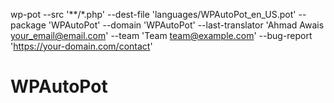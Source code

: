 wp-pot --src '**/*.php' --dest-file 'languages/WPAutoPot_en_US.pot' --package 'WPAutoPot' --domain 'WPAutoPot' --last-translator 'Ahmad Awais <your_email@email.com>' --team 'Team <team@example.com>' --bug-report 'https://your-domain.com/contact'
# WPAutoPot
